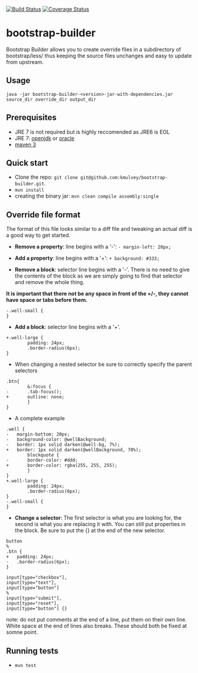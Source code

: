 [![Build Status](https://travis-ci.org/kmulvey/bootstrap-builder.png?branch=master)](https://travis-ci.org/kmulvey/bootstrap-builder)
[![Coverage Status](https://coveralls.io/repos/kmulvey/bootstrap-builder/badge.png?branch=master)](https://coveralls.io/r/kmulvey/bootstrap-builder?branch=master)

bootstrap-builder
=================

Bootstrap Builder allows you to create override files in a subdirectory of bootstrap/less/ thus keeping the source files unchanges and easy to update from upstream.

## Usage
`java -jar bootstrap-builder-<version>-jar-with-dependencies.jar source_dir override_dir output_dir`

## Prerequisites

* JRE 7 is not required but is highly reccomended as JRE6 is EOL
* JRE 7: [openjdk](http://openjdk.java.net/install/) or [oracle](http://www.oracle.com/technetwork/java/javase/downloads/index.html)
* [maven 3](https://maven.apache.org/download.cgi)


## Quick start

* Clone the repo: `git clone git@github.com:kmulvey/bootstrap-builder.git`.
* `mvn install`
* creating the binary jar: `mvn clean compile assembly:single`


## Override file format

The format of this file looks similar to a diff file and tweaking an actual diff is a good way to get started.

* **Remove a property**: line begins with a '-':
`- margin-left: 20px;`

* **Add a property**: line begins with a '+':
`+ background: #333;`

* **Remove a block**: selector line begins with a '-'.  There is no need to give the contents of the block as we are simply going to find that selector and remove the whole thing.

**It is important that there not be any space in front of the +/-, they cannot have space or tabs before them.**

```
-.well-small {
}
```

* **Add a block**: selector line begins with a '+'.
```
+.well-large {
		padding: 24px;
		.border-radius(6px);
}
```

* When changing a nested selector be sure to correctly specify the parent selectors
```
.btn{
		&:focus {
-		.tab-focus();
+		outline: none;
		}
}
```

* A complete example
```
.well {
-	margin-bottom: 20px;
-	background-color: @wellBackground;
-	border: 1px solid darken(@well-bg, 7%);
+	border: 1px solid darken(@wellBackground, 70%);
		blockquote {
-		border-color: #ddd;
+		border-color: rgba(255, 255, 255);
		}
}
+.well-large {
		padding: 24px;
		.border-radius(6px);
}
-.well-small {
}
```

* **Change a selector**: The first selector is what you are looking for, the second is what you are replacing it with. You can still put properties in the block. Be sure to put the {} at the end of the new selector.
```
button
%
.btn {
+	padding: 24px;
-	.border-radius(6px);
}
```
```
input[type="checkbox"],
input[type="text"],
input[type="button"] 
%
input[type="submit"],
input[type="reset"],
input[type="button"] {}
```


note: do not put comments at the end of a line, put them on their own line.  White space at the end of lines also breaks.  These should both be fixed at somne point.  


## Running tests

* `mvn test` 
